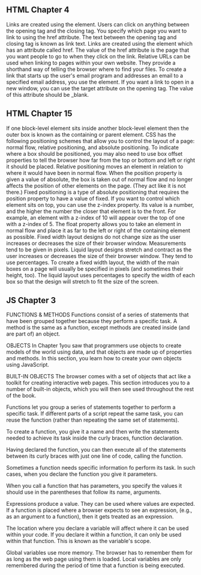 <h2>HTML Chapter 4</h2>
Links are created using the <a> element. Users can click on anything between the opening <a> tag and the closing </a> tag. You specify which page you want to link to using the href attribute.
The text between the opening <a> tag and closing </a> tag is known as link text.
Links are created using the <a> element which has an attribute called href. The value of the href attribute is the page that you want people to go to when they click on the link.
Relative URLs can be used when linking to pages within your own website. They provide a shorthand way of telling the browser where to find your files.
To create a link that starts up
the user's email program and addresses an email to a specified email address, you use the <a> element. 
If you want a link to open in a new window, you can use the target attribute on the opening <a> tag. The value of this attribute should be _blank.

<h2>HTML Chapter 15</h2>
If one block-level element sits inside another block-level element then the outer box is known as the containing or parent element.
CSS has the following positioning schemes that allow you to control the layout of a page: normal flow, relative positioning, and absolute positioning.
To indicate where a box should be positioned, you may also need to use box offset properties to tell the browser how far from the top or bottom and left or right it should be placed. 
Relative positioning moves an element in relation to where it would have been in normal flow.
When the position property is given a value of absolute, the box is taken out of normal flow and no longer affects the position of other elements on the page. (They act like it is not there.)
Fixed positioning is a type
of absolute positioning that requires the position property to have a value of fixed.
If you want to control which element sits on top, you can use the z-index property. Its value is a number, and the higher the number the closer that element is to the front. For example, an element with a z-index of 10 will appear over the top of one with a z-index of 5.
The float property allows you to take an element in normal flow and place it as far to the left or right of the containing element as possible.
Fixed width layout designs do not change size as the user increases
or decreases the size of their browser window. Measurements tend to be given in pixels.
Liquid layout designs stretch and contract as the user increases or decreases the size of their browser window. They tend to use percentages.
To create a fixed width layout, the width of the main boxes on a page will usually be specified in pixels (and sometimes their height, too).
The liquid layout uses percentages to specify the width of each box so that the design will stretch to fit the size of the screen.


<h2>JS Chapter 3</h2>

FUNCTIONS & METHODS
Functions consist of a series of statements
that have been grouped together because they perform a specific task.
A method is the same as a function, except methods are created inside (and are part of) an object.

OBJECTS
In Chapter 1you saw that
programmers use objects to create models of the world using data, and that objects are made up of properties and methods. In this section, you learn how to create your own objects using JavaScript.

BUILT-IN OBJECTS
The browser comes with a set of objects that act like a toolkit for creating interactive web pages. This section introduces you to a number of built-in objects, which you will then see used throughout the rest of the book.

Functions let you group a series of statements together to perform a specific task. If different parts of a script repeat the same task, you can reuse the function (rather than repeating the same set of statements).

To create a function, you give it a name and then write the statements needed to achieve its task inside the curly braces, function declaration. 

Having declared the function, you can then execute all of the statements between its curly braces with just one line of code, calling the function. 

Sometimes a function needs specific information fo perform its task. In such cases, when you declare the function you give it parameters. 

When you call a function that has parameters, you specify the values it should use in the parentheses that follow its name, arguments. 

Expressions produce a value. They can be used where values are expected. If a function is placed where a browser expects to see an expression,
(e.g., as an argument to a function), then it gets treated as an expression.

The location where you declare a variable will affect where it can be used within your code. If you declare it within a function, it can only be used within that function. This is known as the variable's scope.

Global variables use more memory. The browser has to remember them for as long as the web page using them is loaded. Local variables are only remembered during the period of time that a function is being executed.